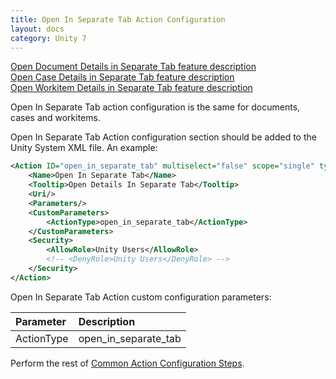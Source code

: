 ```yaml
---
title: Open In Separate Tab Action Configuration
layout: docs
category: Unity 7
---
```

[Open Document Details in Separate Tab feature description](../../features/document-management/document-details#how-to-use-document-details)  
[Open Case Details in Separate Tab feature description](../../features/case-management/case-details#how-to-use-case-details)  
[Open Workitem Details in Separate Tab feature description](../../features/process-management/workitem-details#how-to-use-workitem-details)  

Open In Separate Tab action configuration is the same for documents, cases and workitems.

Open In Separate Tab Action configuration section should be added to the Unity System XML file. An example:

```xml
<Action ID="open_in_separate_tab" multiselect="false" scope="single" type="toolbar">
    <Name>Open In Separate Tab</Name>
    <Tooltip>Open Details In Separate Tab</Tooltip>
    <Uri/>
    <Parameters/>
    <CustomParameters>
        <ActionType>open_in_separate_tab</ActionType>
    </CustomParameters>
    <Security>
        <AllowRole>Unity Users</AllowRole>
        <!-- <DenyRole>Unity Users</DenyRole> -->
    </Security>
</Action>
```

Open In Separate Tab Action custom configuration parameters:

| Parameter | Description |
|:----|:-------------------|
|ActionType | open_in_separate_tab |

Perform the rest of [Common Action Configuration Steps](../actions#common-actions-configuration-steps). 
